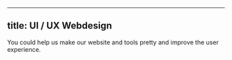 ***

## title: UI / UX Webdesign

You could help us make our website and tools pretty and improve the user experience.
